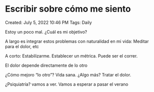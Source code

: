 # Escribir sobre cómo me siento

Created: July 5, 2022 10:46 PM
Tags: Daily

Estoy un poco mal. ¿Cuál es mi objetivo?

A largo es integrar estos problemas con naturalidad en mi vida: Meditar para el dolor, etc

A corto: Estabilizarme. Establecer un métrica. Puede ser el correr.

El dolor depende directamente de lo otro

¿Cómo mejoro “lo otro”? Vida sana. ¿Algo más? Tratar el dolor.

¿Psiquiatría? vamos a ver. Vamos a esperar a pasar el verano
